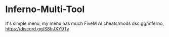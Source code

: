 # Inferno-Multi-Tool
It's simple menu, my menu has much FiveM AI cheats/mods
dsc.gg/inferno,
https://discord.gg/S8trJXY9Ty
